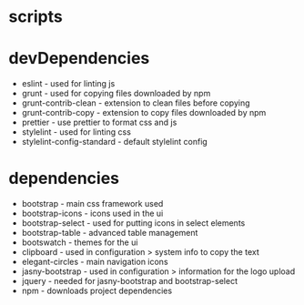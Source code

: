 # scripts

# devDependencies

- eslint - used for linting js
- grunt - used for copying files downloaded by npm
- grunt-contrib-clean - extension to clean files before copying
- grunt-contrib-copy - extension to copy files downloaded by npm
- prettier - use prettier to format css and js
- stylelint - used for linting css
- stylelint-config-standard - default stylelint config

# dependencies

- bootstrap - main css framework used
- bootstrap-icons - icons used in the ui
- bootstrap-select - used for putting icons in select elements
- bootstrap-table - advanced table management
- bootswatch - themes for the ui
- clipboard - used in configuration > system info to copy the text
- elegant-circles - main navigation icons
- jasny-bootstrap - used in configuration > information for the logo upload
- jquery - needed for jasny-bootstrap and bootstrap-select
- npm - downloads project dependencies
